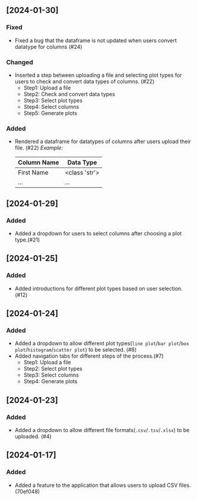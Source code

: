 ## [2024-01-30]
### Fixed
 - Fixed a bug that the dataframe is not updated when users convert datatype for columns (#24)

### Changed
 - Inserted a step between uploading a file and selecting plot types for users to check and convert data types of columns. (#22)
    - Step1: Upload a file
    - Step2: Check and convert data types
    - Step3: Select plot types
    - Step4: Select columns
    - Step5: Generate plots

### Added
 - Rendered a dataframe for datatypes of columns after users upload their file. (#22)
   *Example:*

   |Column Name|Data Type|
   |-|-|
   |First Name|<class 'str'>|
   |...|...|

## [2024-01-29]
### Added
 - Added a dropdown for users to select columns after choosing a plot type.(#21)

## [2024-01-25]
### Added
 - Added introductions for different plot types based on user selection.(#12)

## [2024-01-24]
### Added
 - Added a dropdown to allow different plot types(`line plot`/`bar plot`/`box plot`/`histogram`/`scatter plot`) to be selected. (#8)
 - Added navigation tabs for different steps of the process.(#7)
    - Step1: Upload a file
    - Step2: Select plot types
    - Step3: Select columns
    - Step4: Generate plots

## [2024-01-23]
### Added
 - Added a dropdown to allow different file formats(`.csv`/`.tsv`/`.xlsx`) to be uploaded. (#4)

## [2024-01-17]
### Added
- Added a feature to the application that allows users to upload CSV files.(70ef048)